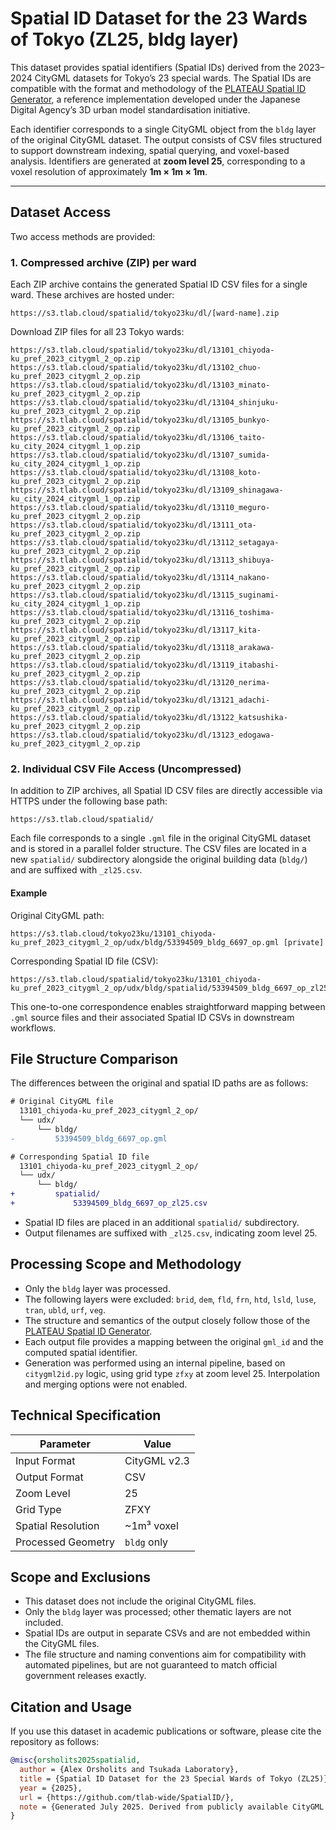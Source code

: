 # Spatial ID Dataset for the 23 Wards of Tokyo (ZL25, bldg layer)

This dataset provides spatial identifiers (Spatial IDs) derived from the 2023–2024 CityGML datasets for Tokyo’s 23 special wards. The Spatial IDs are compatible with the format and methodology of the [PLATEAU Spatial ID Generator](https://github.com/Project-PLATEAU/PLATEAU-generator-for-spatialid), a reference implementation developed under the Japanese Digital Agency’s 3D urban model standardisation initiative.

Each identifier corresponds to a single CityGML object from the `bldg` layer of the original CityGML dataset. The output consists of CSV files structured to support downstream indexing, spatial querying, and voxel-based analysis. Identifiers are generated at **zoom level 25**, corresponding to a voxel resolution of approximately **1m × 1m × 1m**.

---

## Dataset Access

Two access methods are provided:

### 1. Compressed archive (ZIP) per ward

Each ZIP archive contains the generated Spatial ID CSV files for a single ward. These archives are hosted under:

```text
https://s3.tlab.cloud/spatialid/tokyo23ku/dl/[ward-name].zip
```

Download ZIP files for all 23 Tokyo wards:

```text
https://s3.tlab.cloud/spatialid/tokyo23ku/dl/13101_chiyoda-ku_pref_2023_citygml_2_op.zip
https://s3.tlab.cloud/spatialid/tokyo23ku/dl/13102_chuo-ku_pref_2023_citygml_2_op.zip
https://s3.tlab.cloud/spatialid/tokyo23ku/dl/13103_minato-ku_pref_2023_citygml_2_op.zip
https://s3.tlab.cloud/spatialid/tokyo23ku/dl/13104_shinjuku-ku_pref_2023_citygml_2_op.zip
https://s3.tlab.cloud/spatialid/tokyo23ku/dl/13105_bunkyo-ku_pref_2023_citygml_2_op.zip
https://s3.tlab.cloud/spatialid/tokyo23ku/dl/13106_taito-ku_city_2024_citygml_1_op.zip
https://s3.tlab.cloud/spatialid/tokyo23ku/dl/13107_sumida-ku_city_2024_citygml_1_op.zip
https://s3.tlab.cloud/spatialid/tokyo23ku/dl/13108_koto-ku_pref_2023_citygml_2_op.zip
https://s3.tlab.cloud/spatialid/tokyo23ku/dl/13109_shinagawa-ku_city_2024_citygml_1_op.zip
https://s3.tlab.cloud/spatialid/tokyo23ku/dl/13110_meguro-ku_pref_2023_citygml_2_op.zip
https://s3.tlab.cloud/spatialid/tokyo23ku/dl/13111_ota-ku_pref_2023_citygml_2_op.zip
https://s3.tlab.cloud/spatialid/tokyo23ku/dl/13112_setagaya-ku_pref_2023_citygml_2_op.zip
https://s3.tlab.cloud/spatialid/tokyo23ku/dl/13113_shibuya-ku_pref_2023_citygml_2_op.zip
https://s3.tlab.cloud/spatialid/tokyo23ku/dl/13114_nakano-ku_pref_2023_citygml_2_op.zip
https://s3.tlab.cloud/spatialid/tokyo23ku/dl/13115_suginami-ku_city_2024_citygml_1_op.zip
https://s3.tlab.cloud/spatialid/tokyo23ku/dl/13116_toshima-ku_pref_2023_citygml_2_op.zip
https://s3.tlab.cloud/spatialid/tokyo23ku/dl/13117_kita-ku_pref_2023_citygml_2_op.zip
https://s3.tlab.cloud/spatialid/tokyo23ku/dl/13118_arakawa-ku_pref_2023_citygml_2_op.zip
https://s3.tlab.cloud/spatialid/tokyo23ku/dl/13119_itabashi-ku_pref_2023_citygml_2_op.zip
https://s3.tlab.cloud/spatialid/tokyo23ku/dl/13120_nerima-ku_pref_2023_citygml_2_op.zip
https://s3.tlab.cloud/spatialid/tokyo23ku/dl/13121_adachi-ku_pref_2023_citygml_2_op.zip
https://s3.tlab.cloud/spatialid/tokyo23ku/dl/13122_katsushika-ku_pref_2023_citygml_2_op.zip
https://s3.tlab.cloud/spatialid/tokyo23ku/dl/13123_edogawa-ku_pref_2023_citygml_2_op.zip
```

### 2. Individual CSV File Access (Uncompressed)

In addition to ZIP archives, all Spatial ID CSV files are directly accessible via HTTPS under the following base path:

```
https://s3.tlab.cloud/spatialid/
```

Each file corresponds to a single `.gml` file in the original CityGML dataset and is stored in a parallel folder structure. The CSV files are located in a new `spatialid/` subdirectory alongside the original building data (`bldg/`) and are suffixed with `_zl25.csv`.

#### Example

Original CityGML path:

```
https://s3.tlab.cloud/tokyo23ku/13101_chiyoda-ku_pref_2023_citygml_2_op/udx/bldg/53394509_bldg_6697_op.gml [private]
```

Corresponding Spatial ID file (CSV):

```
https://s3.tlab.cloud/spatialid/tokyo23ku/13101_chiyoda-ku_pref_2023_citygml_2_op/udx/bldg/spatialid/53394509_bldg_6697_op_zl25.csv
```

This one-to-one correspondence enables straightforward mapping between `.gml` source files and their associated Spatial ID CSVs in downstream workflows.


## File Structure Comparison

The differences between the original and spatial ID paths are as follows:

```diff
# Original CityGML file
  13101_chiyoda-ku_pref_2023_citygml_2_op/
  └── udx/
      └── bldg/
-         53394509_bldg_6697_op.gml

# Corresponding Spatial ID file
  13101_chiyoda-ku_pref_2023_citygml_2_op/
  └── udx/
      └── bldg/
+         spatialid/
+             53394509_bldg_6697_op_zl25.csv
```



- Spatial ID files are placed in an additional `spatialid/` subdirectory.
- Output filenames are suffixed with `_zl25.csv`, indicating zoom level 25.



## Processing Scope and Methodology

- Only the `bldg` layer was processed.
- The following layers were excluded: `brid`, `dem`, `fld`, `frn`, `htd`, `lsld`, `luse`, `tran`, `ubld`, `urf`, `veg`.
- The structure and semantics of the output closely follow those of the [PLATEAU Spatial ID Generator](https://github.com/Project-PLATEAU/PLATEAU-generator-for-spatialid).
- Each output file provides a mapping between the original `gml_id` and the computed spatial identifier.
- Generation was performed using an internal pipeline, based on `citygml2id.py` logic, using grid type `zfxy` at zoom level 25. Interpolation and merging options were not enabled.



## Technical Specification

| Parameter            | Value        |
|----------------------|--------------|
| Input Format         | CityGML v2.3 |
| Output Format        | CSV          |
| Zoom Level           | 25           |
| Grid Type            | ZFXY         |
| Spatial Resolution   | ~1m³ voxel   |
| Processed Geometry   | `bldg` only  |



## Scope and Exclusions

- This dataset does not include the original CityGML files.
- Only the `bldg` layer was processed; other thematic layers are not included.
- Spatial IDs are output in separate CSVs and are not embedded within the CityGML files.
- The file structure and naming conventions aim for compatibility with automated pipelines, but are not guaranteed to match official government releases exactly.



## Citation and Usage

If you use this dataset in academic publications or software, please cite the repository as follows:

```bibtex
@misc{orsholits2025spatialid, 
  author = {Alex Orsholits and Tsukada Laboratory},
  title = {Spatial ID Dataset for the 23 Special Wards of Tokyo (ZL25)},
  year = {2025}, 
  url = {https://github.com/tlab-wide/SpatialID/},
  note = {Generated July 2025. Derived from publicly available CityGML data from the Project PLATEAU dataset.} 
}
```
